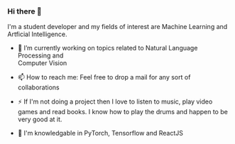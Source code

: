 ### Hi there 👋

I'm a student developer and my fields of interest are Machine Learning and Artficial Intelligence.

- 🔭 I’m currently working on topics related to Natural Language Processing and <br/> Computer Vision

- 📫 How to reach me: Feel free to drop a mail for any sort of collaborations

- ⚡ If I'm not doing a project then I love to listen to music, play video games and read books. I know how to play the drums and happen to be very good at it.

- 💬 I'm knowledgable in PyTorch, Tensorflow and ReactJS 

<!--
**arijitgupta42/arijitgupta42** is a ✨ _special_ ✨ repository because its `README.md` (this file) appears on your GitHub profile.

Here are some ideas to get you started:

- 🔭 I’m currently working on ...
- 🌱 I’m currently learning ...
- 👯 I’m looking to collaborate on ...
- 🤔 I’m looking for help with ...
- 💬 Ask me about ...
- 📫 How to reach me: ...
- 😄 Pronouns: ...
- ⚡ Fun fact: ...
-->
